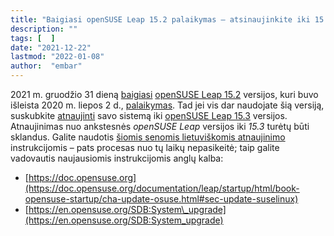 ```yaml
---
title: "Baigiasi openSUSE Leap 15.2 palaikymas – atsinaujinkite iki 15.3"
description: ""
tags: [  ]
date: "2021-12-22"
lastmod: "2022-01-08"
author:  "embar"
---
```

2021 m. gruodžio 31 dieną [baigiasi](https://lists.opensuse.org/archives/list/security-announce@lists.opensuse.org/message/WI2B435XYYCQ4UT5CRFAA4JKJ7GN6MTS/) [openSUSE Leap 15.2](index.php/22-opensuseivykiai/276-ko-naujo-tiketis-opensuse-leap-15-2-versijoje) versijos, kuri buvo išleista 2020 m. liepos 2 d., [palaikymas](https://en.opensuse.org/Lifetime). Tad jei vis dar naudojate šią versiją, suskubkite [atnaujinti](index.php/pamokos/diegimas/197) savo sistemą iki [openSUSE Leap 15.3](index.php/22-opensuseivykiai/285-opensuse-jump-su-sukompiliuotais-paketais-is-suse-linux-enterprise-pasirodys-kaip-opensuse-leap-15-3) versijos. Atnaujinimas nuo ankstesnės _openSUSE Leap_ versijos iki _15.3_ turėtų būti sklandus. Galite naudotis [šiomis senomis lietuviškomis atnaujinimo](index.php/pamokos/diegimas/197) instrukcijomis – pats procesas nuo tų laikų nepasikeitė; taip galite vadovautis naujausiomis instrukcijomis anglų kalba:

*   [https://doc.opensuse.org](https://doc.opensuse.org/documentation/leap/startup/html/book-opensuse-startup/cha-update-osuse.html#sec-update-suselinux)
*   [https://en.opensuse.org/SDB:System\_upgrade](https://en.opensuse.org/SDB:System_upgrade)
